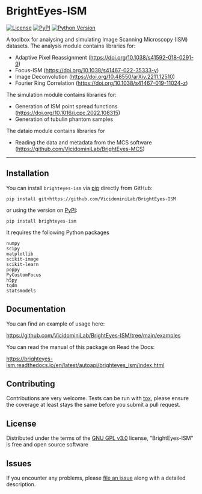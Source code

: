 # BrightEyes-ISM

[![License](https://img.shields.io/pypi/l/brighteyes-ism.svg?color=green)](https://github.com/VicidominiLab/BrightEyes-ISM/blob/main/LICENSE)
[![PyPI](https://img.shields.io/pypi/v/brighteyes-ism.svg?color=green)](https://pypi.org/project/brighteyes-ism/)
[![Python Version](https://img.shields.io/pypi/pyversions/brighteyes-ism.svg?color=green)](https://python.org)
<!--
[![tests](https://github.com/VicidominiLab/napari-ISM/workflows/tests/badge.svg)](https://github.com/VicidominiLab/napari-ISM/actions)
[![codecov](https://codecov.io/gh/VicidominiLab/napari-ISM/branch/main/graph/badge.svg)](https://codecov.io/gh/VicidominiLab/napari-ISM)
-->


A toolbox for analysing and simulating Image Scanning Microscopy (ISM) datasets.
The analysis module contains libraries for:

* Adaptive Pixel Reassignment (https://doi.org/10.1038/s41592-018-0291-9)
* Focus-ISM (https://doi.org/10.1038/s41467-022-35333-y)
* Image Deconvolution (https://doi.org/10.48550/arXiv.2211.12510)
* Fourier Ring Correlation (https://doi.org/10.1038/s41467-019-11024-z)

The simulation module contains libraries for:

* Generation of ISM point spread functions (https://doi.org/10.1016/j.cpc.2022.108315)
* Generation of tubulin phantom samples

The dataio module contains libraries for

* Reading the data and metadata from the MCS software (https://github.com/VicidominiLab/BrightEyes-MCS)

----------------------------------

## Installation

You can install `brighteyes-ism` via [pip] directly from GitHub:

    pip install git+https://github.com/VicidominiLab/BrightEyes-ISM

or using the version on [PyPI]:

    pip install brighteyes-ism

It requires the following Python packages

    numpy
	scipy
    matplotlib
	scikit-image
    scikit-learn
	poppy
	PyCustomFocus
    h5py
    tqdm
	statsmodels

## Documentation

You can find an example of usage here:

https://github.com/VicidominiLab/BrightEyes-ISM/tree/main/examples

You can read the manual of this package on Read the Docs:

https://brighteyes-ism.readthedocs.io/en/latest/autoapi/brighteyes_ism/index.html

## Contributing

Contributions are very welcome. Tests can be run with [tox], please ensure
the coverage at least stays the same before you submit a pull request.

## License

Distributed under the terms of the [GNU GPL v3.0] license,
"BrightEyes-ISM" is free and open source software

## Issues

If you encounter any problems, please [file an issue] along with a detailed description.

[MIT]: http://opensource.org/licenses/MIT
[BSD-3]: http://opensource.org/licenses/BSD-3-Clause
[GNU GPL v3.0]: http://www.gnu.org/licenses/gpl-3.0.txt
[GNU LGPL v3.0]: http://www.gnu.org/licenses/lgpl-3.0.txt
[Apache Software License 2.0]: http://www.apache.org/licenses/LICENSE-2.0
[Mozilla Public License 2.0]: https://www.mozilla.org/media/MPL/2.0/index.txt

[file an issue]: https://github.com/VicidominiLab/brighteyes-ism/issues

[tox]: https://tox.readthedocs.io/en/latest/
[pip]: https://pypi.org/project/pip/
[PyPI]: https://pypi.org/project/brighteyes-ism/
